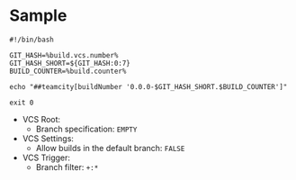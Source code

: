 # Sample


```
#!/bin/bash

GIT_HASH=%build.vcs.number%
GIT_HASH_SHORT=${GIT_HASH:0:7}
BUILD_COUNTER=%build.counter%

echo "##teamcity[buildNumber '0.0.0-$GIT_HASH_SHORT.$BUILD_COUNTER']"

exit 0
```

- VCS Root:
  - Branch specification: `EMPTY`
- VCS Settings:
  - Allow builds in the default branch: `FALSE`
- VCS Trigger:
  - Branch filter: `+:*`
